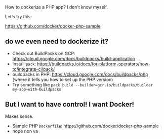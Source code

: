 
How to dockerize a PHP app? I don't know myself.

Let's try this:

https://github.com/docker/docker-php-sample

## do we even need to dockerize it?

* Check out   BuildPacks on GCP: https://cloud.google.com/docs/buildpacks/build-application
* Install `pack`: https://buildpacks.io/docs/for-platform-operators/how-to/integrate-ci/pack/
* buildpacks in PHP: https://cloud.google.com/docs/buildpacks/php (where it tells you how to set up the PHP version)
* Try something like `pack build --builder=gcr.io/buildpacks/builder my-app-with-buildpacks`

## But I want to have control! I want Docker!

Makes sense.

* Sample PHP `Dockerfile`:  https://github.com/docker/docker-php-sample
* nope non va
